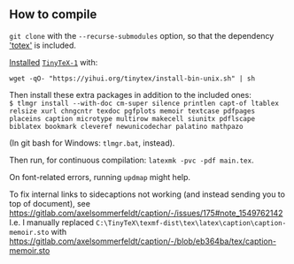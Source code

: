 
## How to compile

`git clone` with the `--recurse-submodules` option,
so that the dependency ['totex'](https://github.com/tfiers/totex) is included.

[Installed][1] [`TinyTeX-1`][2] with:
```
wget -qO- "https://yihui.org/tinytex/install-bin-unix.sh" | sh
```
[1]: https://yihui.org/tinytex/#installation
[2]: https://github.com/rstudio/tinytex-releases

Then install these extra packages in addition to the included ones: \
`$ tlmgr install --with-doc cm-super silence printlen capt-of ltablex relsize xurl chngcntr texdoc pgfplots memoir textcase pdfpages placeins caption microtype multirow makecell siunitx pdflscape biblatex bookmark cleveref newunicodechar palatino mathpazo`

(In git bash for Windows: `tlmgr.bat`, instead).

<!-- Then: `xelatex main.tex` (note, `xelatex`, not `xetex`) -->

<!-- For continous compilation: `latexmk -pvc -pdfxe main.tex`. -->

Then run, for continuous compilation: `latexmk -pvc -pdf main.tex`.

On font-related errors, running `updmap` might help.

To fix internal links to sidecaptions not working (and instead sending you to top of document), see https://gitlab.com/axelsommerfeldt/caption/-/issues/175#note_1549762142
I.e. I manually replaced `C:\TinyTeX\texmf-dist\tex\latex\caption\caption-memoir.sto`
with https://gitlab.com/axelsommerfeldt/caption/-/blob/eb364ba/tex/caption-memoir.sto
